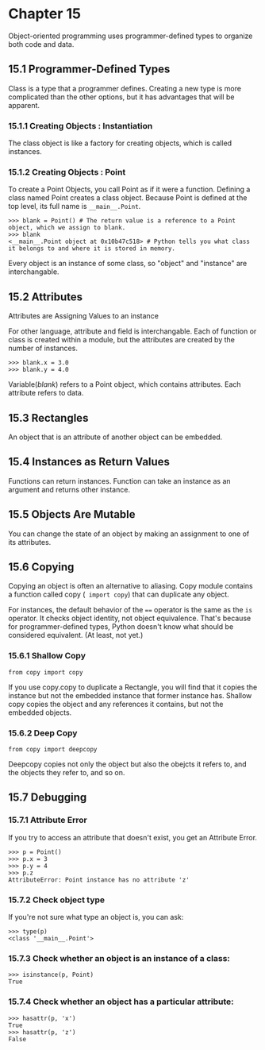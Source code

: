 # Chapter 15

Object-oriented programming uses programmer-defined types to organize both code and data. 

## 15.1 Programmer-Defined Types

Class is a type that a programmer defines.
Creating a new type is more complicated than the other options, but it has advantages that will be apparent.

### 15.1.1 Creating Objects : Instantiation

The class object is like a factory for creating objects, which is called instances. 

### 15.1.2 Creating Objects : Point
To create a Point Objects, you call Point as if it were a function. Defining a class named Point creates a class object.
Because Point is defined at the top level, its full name is `__main__.Point`.

```
>>> blank = Point() # The return value is a reference to a Point object, which we assign to blank.
>>> blank
<__main__.Point object at 0x10b47c518> # Python tells you what class it belongs to and where it is stored in memory.
```

Every object is an instance of some class, so "object" and "instance" are interchangable.

## 15.2 Attributes

Attributes are Assigning Values to an instance

For other language, attribute and field is interchangable.
Each of function or class is created within a module, but the attributes are created by the number of instances.

```
>>> blank.x = 3.0
>>> blank.y = 4.0
```

Variable(*blank*) refers to a Point object, which contains attributes. Each attribute refers to data.

## 15.3 Rectangles

An object that is an attribute of another object can be embedded.

## 15.4 Instances as Return Values

Functions can return instances. 
Function can take an instance as an argument and returns other instance.

## 15.5 Objects Are Mutable

You can change the state of an object by making an assignment to one of its attributes.

## 15.6 Copying

Copying an object is often an alternative to aliasing.
Copy module contains a function called copy (``` import copy```) that can duplicate any object.

For instances, the default behavior of the ``` == ``` operator is the same as the ``` is ``` operator. 
It checks object identity, not object equivalence. That's because for programmer-defined types, Python doesn't know what should be considered equivalent. (At least, not yet.)

### 15.6.1 Shallow Copy

```from copy import copy```

If you use copy.copy to duplicate a Rectangle, you will find that it copies the instance but not the embedded instance that former instance has. 
Shallow copy copies the object and any references it contains, but not the embedded objects.

### 15.6.2 Deep Copy

```from copy import deepcopy```

Deepcopy copies not only the object but also the obejcts it refers to, and the objects they refer to, and so on. 

## 15.7 Debugging

### 15.7.1 Attribute Error
If you try to access an attribute that doesn't exist, you get an Attribute Error.

```
>>> p = Point()
>>> p.x = 3
>>> p.y = 4
>>> p.z
AttributeError: Point instance has no attribute 'z'
```

### 15.7.2 Check object type
If you're not sure what type an object is, you can ask: 

```
>>> type(p)
<class '__main__.Point'>
```

### 15.7.3 Check whether an object is an instance of a class:

```
>>> isinstance(p, Point)
True
```

### 15.7.4 Check whether an object has a particular attribute:

```
>>> hasattr(p, 'x')
True
>>> hasattr(p, 'z')
False
```
